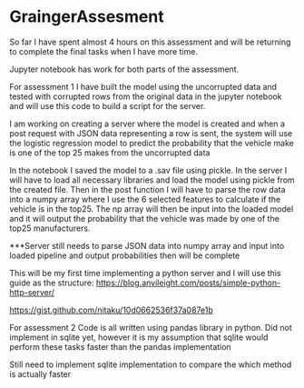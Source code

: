 # GraingerAssesment

So far I have spent almost 4 hours on this assessment and will be returning to complete the final tasks when I have more time.

Jupyter notebook has work for both parts of the assessment. 

For assessment 1 I have built the model using the uncorrupted data and tested with corrupted rows from the original data in the jupyter notebook and will use this code to build a script for the server.

I am working on creating a server where the model is created and when a post request with JSON data representing a row is sent, the system will use the logistic regression model to predict the probability that the vehicle make is one of the top 25 makes from the uncorrupted data

In the notebook I saved the model to a .sav file using pickle. In the server I will have to load all necessary libraries and load the model using pickle from the created file. Then in the post function I will have to parse the row data into a numpy array where I use the 6 selected features to calculate if the vehicle is in the top25. The np array will then be input into the loaded model and it will output the probability that the vehicle was made by one of the top25 manufacturers.

***Server still needs to parse JSON data into numpy array and input into loaded pipeline and output probabilities then will be complete

This will be my first time implementing a python server and I will use this guide as the structure:
https://blog.anvileight.com/posts/simple-python-http-server/

https://gist.github.com/nitaku/10d0662536f37a087e1b

For assessment 2
Code is all written using pandas library in python. Did not implement in sqlite yet, however it is my assumption that sqlite would perform these tasks faster than the pandas implementation

Still need to implement sqlite implementation to compare the which method is actually faster
